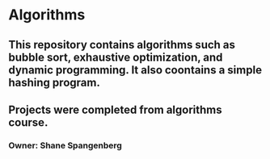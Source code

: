 # Algorithms

## This repository contains algorithms such as bubble sort, exhaustive optimization, and dynamic programming. It also coontains a simple hashing program.

## Projects were completed from algorithms course.

### Owner: Shane Spangenberg

